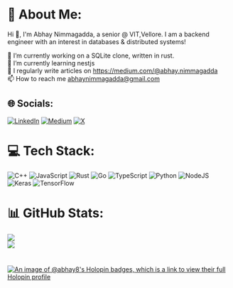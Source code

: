 # 💫 About Me:
Hi 👋, I'm Abhay Nimmagadda, a senior @ VIT,Vellore. I am a backend engineer with an interest in databases & distributed systems!

🔭 I’m currently working on a SQLite clone, written in rust.<br>🌱 I’m currently learning nestjs<br>📝 I regularly write articles on https://medium.com/@abhay.nimmagadda<br>📫 How to reach me abhaynimmagadda@gmail.com<br>

## 🌐 Socials:
[![LinkedIn](https://img.shields.io/badge/LinkedIn-%230077B5.svg?logo=linkedin&logoColor=white)](https://linkedin.com/in/https://www.linkedin.com/in/abhay-nimmagadda/) [![Medium](https://img.shields.io/badge/Medium-12100E?logo=medium&logoColor=white)](https://medium.com/@https://medium.com/@abhay.nimmagadda) [![X](https://img.shields.io/badge/X-black.svg?logo=X&logoColor=white)](https://x.com/https://twitter.com/abbbeyyyyyy/) 

# 💻 Tech Stack:
![C++](https://img.shields.io/badge/c++-%2300599C.svg?style=for-the-badge&logo=c%2B%2B&logoColor=white) ![JavaScript](https://img.shields.io/badge/javascript-%23323330.svg?style=for-the-badge&logo=javascript&logoColor=%23F7DF1E) ![Rust](https://img.shields.io/badge/rust-%23000000.svg?style=for-the-badge&logo=rust&logoColor=white) ![Go](https://img.shields.io/badge/go-%2300ADD8.svg?style=for-the-badge&logo=go&logoColor=white) ![TypeScript](https://img.shields.io/badge/typescript-%23007ACC.svg?style=for-the-badge&logo=typescript&logoColor=white) ![Python](https://img.shields.io/badge/python-3670A0?style=for-the-badge&logo=python&logoColor=ffdd54) ![NodeJS](https://img.shields.io/badge/node.js-6DA55F?style=for-the-badge&logo=node.js&logoColor=white) ![Keras](https://img.shields.io/badge/Keras-%23D00000.svg?style=for-the-badge&logo=Keras&logoColor=white) ![TensorFlow](https://img.shields.io/badge/TensorFlow-%23FF6F00.svg?style=for-the-badge&logo=TensorFlow&logoColor=white)
# 📊 GitHub Stats:
![](https://github-readme-stats.vercel.app/api?username=abhay-8&theme=dark&hide_border=true&include_all_commits=false&count_private=false)<br/>
![](https://github-readme-stats.vercel.app/api/top-langs/?username=abhay-8&theme=dark&hide_border=true&include_all_commits=false&count_private=false&layout=compact)

#
[![An image of @abhay8's Holopin badges, which is a link to view their full Holopin profile](https://holopin.me/abhay8)](https://holopin.io/@abhay8)


<!-- Proudly created with GPRM ( https://gprm.itsvg.in ) -->
